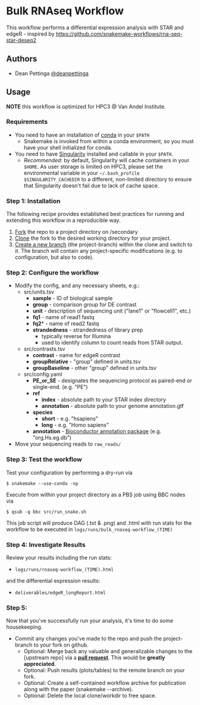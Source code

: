 # Bulk RNAseq Workflow

This workflow performs a differential expression analysis with STAR and edgeR - inspired by https://github.com/snakemake-workflows/rna-seq-star-deseq2

## Authors

* Dean Pettinga [@deanpettinga](https://github.com/deanpettinga)

## Usage

**NOTE** this workflow is optimized for HPC3 @ Van Andel Institute.

### Requirements

* You need to have an installation of [conda](https://docs.conda.io/en/latest/miniconda.html#linux-installers) in your `$PATH`
  * Snakemake is invoked from within a conda environment, so you must have your shell initialized for conda.
* You need to have [Singularity](https://sylabs.io/guides/3.4/user-guide/) installed and callable in your `$PATH`.
  * *Recommended*: by default, Singularity will cache containers in your `$HOME`. As user storage is limited on HPC3, please set the environmental variable in your `~/.bash_profile` `$SINGULARITY_CACHEDIR` to a different, non-limited directory to ensure that Singularity doesn't fail due to lack of cache space.

### Step 1: Installation

The following recipe provides established best practices for running and extending this workflow in a reproducible way.

1. [Fork](https://help.github.com/en/articles/fork-a-repo) the repo to a project directory on /secondary
2. [Clone](https://help.github.com/en/articles/cloning-a-repository) the fork to the desired working directory for your project.
3. [Create a new branch](https://git-scm.com/docs/gittutorial#_managing_branches) (the project-branch) within the clone and switch to it. The branch will contain any project-specific modifications (e.g. to configuration, but also to code).

### Step 2: Configure the workflow
* Modify the config, and any necessary sheets, e.g.:
  * src/units.tsv
    * **sample**        - ID of biological sample
    * **group**         - comparison group for DE contrast
    * **unit**          - description of sequencing unit ("lane1" or "flowcell1", etc.)
    * **fq1**           - name of read1 fastq
    * **fq2***           - name of read2 fastq
    * **strandedness**  - strandedness of library prep
      * typically reverse for Illumina
      * used to identify column to count reads from STAR output.
  * src/contrasts.tsv
    * **contrast**      - name for edgeR contrast
    * **groupRelative** - "group" defined in units.tsv
    * **groupBaseline** - other "group" defined in units.tsv
  * src/config.yaml
    * **PE_or_SE** - designates the sequencing protocol as paired-end or single-end. (e.g. "PE")
    * **ref**
      * **index** - absolute path to your STAR index directory
      * **annotation** - absolute path to your genome annotation.gtf
    * **species**
      * **short** - e.g. "hsapiens"
      * **long**  - e.g. "Homo sapiens"
    * **annotation** - [Bioconductor annotation package](https://www.bioconductor.org/packages/release/BiocViews.html#___OrgDb) (e.g. "org.Hs.eg.db")
* Move your sequencing reads to `raw_reads/`

### Step 3: Test the workflow
Test your configuration by performing a dry-run via

    $ snakemake --use-conda -np

Execute from within your project directory as a PBS job using BBC nodes via

    $ qsub -q bbc src/run_snake.sh

This job script will produce DAG (.txt & .png) and .html with run stats for the workflow to be executed in `logs/runs/bulk_rnaseq-workflow_(TIME)`

### Step 4: Investigate Results
Review your results including the run stats:

* `logs/runs/rnaseq-workflow_(TIME).html`

and the differential expression results:
* `deliverables/edgeR_longReport.html`

### Step 5:
Now that you've successfully run your analysis, it's time to do some housekeeping.
* Commit any changes you've made to the repo and push the project-branch to your fork on github.
  * Optional: Merge back any valuable and generalizable changes to the [upstream repo] via a [**pull request**](https://help.github.com/en/articles/creating-a-pull-request). This would be **greatly appreciated**.
  * Optional: Push results (plots/tables) to the remote branch on your fork.
  * Optional: Create a self-contained workflow archive for publication along with the paper (snakemake --archive).
  * Optional: Delete the local clone/workdir to free space.
